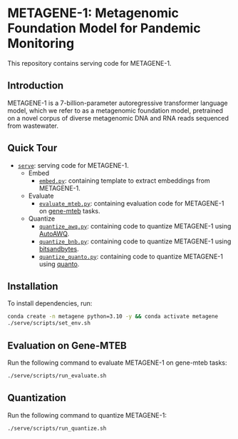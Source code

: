 # METAGENE-1: Metagenomic Foundation Model for Pandemic Monitoring

This repository contains serving code for METAGENE-1.

## Introduction

METAGENE-1 is a 7-billion-parameter autoregressive transformer language model, which we
refer to as a metagenomic foundation model, pretrained on a novel corpus of diverse
metagenomic DNA and RNA reads sequenced from wastewater.

## Quick Tour

- [`serve`](serve/): serving code for METAGENE-1.
    - Embed
        - [`embed.py`](serve/embed/embed.py): containing template to extract embeddings from METAGENE-1.
    - Evaluate
        - [`evaluate_mteb.py`](serve/evaluate/evaluate_mteb.py): containing evaluation code for METAGENE-1 on [gene-mteb](https://github.com/metagene-ai/gene-mteb) tasks.
    - Quantize
        - [`quantize_awq.py`](serve/quantize/quantize_awq.py): containing code to quantize METAGENE-1 using [AutoAWQ](https://github.com/casper-hansen/AutoAWQ).
        - [`quantize_bnb.py`](serve/quantize/quantize_bnb.py): containing code to quantize METAGENE-1 using [bitsandbytes](https://github.com/bitsandbytes-foundation/bitsandbytes).
        - [`quantize_quanto.py`](serve/quantize/quantize_quanto.py): containing code to quantize METAGENE-1 using [quanto](https://github.com/huggingface/optimum-quanto).

## Installation

To install dependencies, run:

```bash
conda create -n metagene python=3.10 -y && conda activate metagene
./serve/scripts/set_env.sh
```

## Evaluation on Gene-MTEB 

Run the following command to evaluate METAGENE-1 on gene-mteb tasks:
```bash
./serve/scripts/run_evaluate.sh
```

## Quantization

Run the following command to quantize METAGENE-1:
```bash
./serve/scripts/run_quantize.sh
```